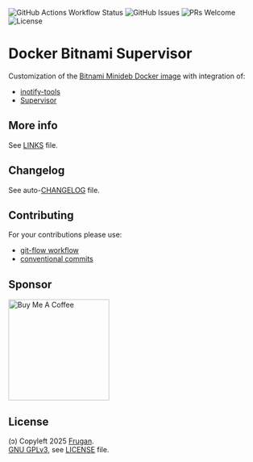 ![GitHub Actions Workflow Status](https://github.com/frugan-org/docker-bitnami-supervisor/actions/workflows/ci.yml/badge.svg)
![GitHub Issues](https://img.shields.io/github/issues/frugan-org/docker-bitnami-supervisor)
![PRs Welcome](https://img.shields.io/badge/PRs-welcome-brightgreen)
![License](https://img.shields.io/github/license/frugan-org/docker-bitnami-supervisor)

# Docker Bitnami Supervisor

Customization of the [Bitnami Minideb Docker image](https://github.com/bitnami/minideb) with integration of:

- [inotify-tools](https://github.com/inotify-tools/inotify-tools)
- [Supervisor](https://github.com/Supervisor/supervisor)

## More info

See [LINKS](docs/LINKS.md) file.

## Changelog

See auto-[CHANGELOG](CHANGELOG.md) file.

## Contributing

For your contributions please use:

- [git-flow workflow](https://danielkummer.github.io/git-flow-cheatsheet/)
- [conventional commits](https://www.conventionalcommits.org)

## Sponsor

[<img src="https://cdn.buymeacoffee.com/buttons/v2/default-yellow.png" width="200" alt="Buy Me A Coffee">](https://buymeacoff.ee/frugan)

## License

(ɔ) Copyleft 2025 [Frugan](https://frugan.it).  
[GNU GPLv3](https://choosealicense.com/licenses/gpl-3.0/), see [LICENSE](LICENSE) file.
